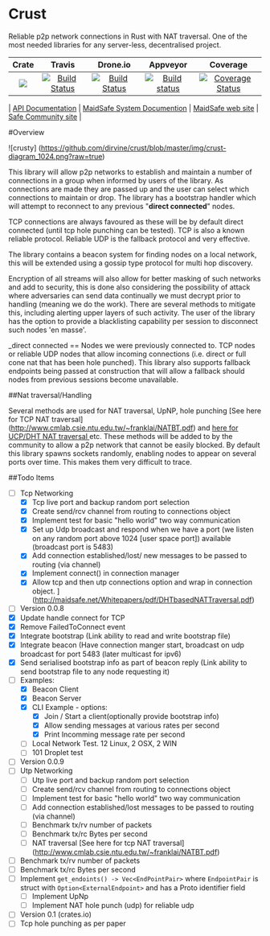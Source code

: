 # Crust
Reliable p2p network connections in Rust with NAT traversal. One of the most needed libraries for any server-less, decentralised project.

|Crate|Travis| Drone.io|Appveyor|Coverage|
|:------:|:-------:|:-------:|:------:|:------:|
|[![](http://meritbadge.herokuapp.com/crust)](https://crates.io/crates/crust)|[![Build Status](https://travis-ci.org/dirvine/crust.svg?branch=master)](https://travis-ci.org/dirvine/crust)|[![Build Status](https://drone.io/github.com/dirvine/crust/status.png)](https://drone.io/github.com/dirvine/crust/latest)|[![Build status](https://ci.appveyor.com/api/projects/status/7bl67hscnfljxxt3?svg=true)](https://ci.appveyor.com/project/dirvine/crust)|[![Coverage Status](https://coveralls.io/repos/dirvine/crust/badge.svg)](https://coveralls.io/r/dirvine/crust)|


| [API Documentation](http://dirvine.github.io/crust/crust/) | [MaidSafe System Documention](http://systemdocs.maidsafe.net/) | [MaidSafe web site](http://www.maidsafe.net) | [Safe Community site](https://forum.safenetwork.io) |

#Overview

![crusty] (https://github.com/dirvine/crust/blob/master/img/crust-diagram_1024.png?raw=true)

This library will allow p2p networks to establish and maintain a number of connections in a group when informed by users of the library. As connections are made they are passed up and the user can select which connections to maintain or drop. The library has a bootstrap handler which will attempt to reconnect to any previous "**direct connected**" nodes.

TCP connections are always favoured as these will be by default direct connected (until tcp hole punching can be tested). TCP is also a known reliable protocol. Reliable UDP is the fallback protocol and very effective.

The library contains a beacon system for finding nodes on a local network, this will be extended using a gossip type protocol for multi hop discovery.

Encryption of all streams will also allow for better masking of such networks and add to security, this is done also considering the possibility of attack where adversaries can send data continually we must decrypt prior to handling (meaning we do the work). There are several methods to mitigate this, including alerting upper layers of such activity. The user of the library has the option to provide a blacklisting capability per session to disconnect such nodes 'en masse'.

_direct connected == Nodes we were previously connected to. TCP nodes or reliable UDP nodes that allow incoming connections (i.e. direct or full cone nat that has been hole punched). This library also supports fallback endpoints being passed at construction that will allow a fallback should nodes from previous sessions become unavailable.

##Nat traversal/Handling

Several methods are used for NAT traversal, UpNP, hole punching [See here for TCP NAT traversal] (http://www.cmlab.csie.ntu.edu.tw/~franklai/NATBT.pdf) and [here for UCP/DHT NAT traversal
  ](http://maidsafe.net/Whitepapers/pdf/DHTbasedNATTraversal.pdf) etc. These methods will be added to by the community to allow a p2p network that cannot be easily blocked. By default this library spawns sockets randomly, enabling nodes to appear on several ports over time. This makes them very difficult to trace.


##Todo Items
- [ ] Tcp Networking
  - [x] Tcp live port and backup random port selection
  - [x] Create send/rcv channel from routing to connections object
  - [x] Implement test for basic "hello world" two way communication
  - [x] Set up Udp broadcast and respond when we have a port (we listen on any random port above 1024 [user space port])  available (broadcast port is 5483)
  - [x] Add connection established/lost/ new messages to be passed to routing (via channel)
  - [x] Implement connect() in connection manager
  - [x] Allow tcp and then utp connections option and wrap in connection object.
  ](http://maidsafe.net/Whitepapers/pdf/DHTbasedNATTraversal.pdf)
- [ ] Version 0.0.8
- [x] Update handle connect for TCP
- [x] Remove FailedToConnect event
- [x] Integrate bootstrap (Link ability to read and write bootstrap file)
- [x] Integrate beacon (Have connection manger start, broadcast on udp broadcast for port 5483 (later multicast for ipv6)
- [x] Send serialised bootstrap info as part of beacon reply (Link ability to send bootstrap file to any node requesting it)
- [ ] Examples:
  - [x] Beacon Client
  - [x] Beacon Server
  - [x] CLI Example - options: 
    - [x] Join / Start a client(optionally provide bootstrap info)
    - [x] Allow sending messages at various rates per second
    - [x] Print Incomming message rate per second
  - [ ] Local Network Test. 12 Linux, 2 OSX, 2 WIN
  - [ ] 101 Droplet test
- [ ] Version 0.0.9
- [ ] Utp Networking
  - [ ] Utp live port and backup random port selection
  - [ ] Create send/rcv channel from routing to connections object
  - [ ] Implement test for basic "hello world" two way communication
  - [ ] Add connection established/lost messages to be passed to routing (via channel)
  - [ ] Benchmark tx/rv number of packets
  - [ ] Benchmark tx/rc Bytes per second
  - [ ] NAT traversal  [See here for tcp NAT traversal] (http://www.cmlab.csie.ntu.edu.tw/~franklai/NATBT.pdf) 
- [ ] Benchmark tx/rv number of packets
- [ ] Benchmark tx/rc Bytes per second
- [ ] Implement `get_endoints() -> Vec<EndPointPair>` where `EndpointPair` is struct with `Option<ExternalEndpoint>` and has a Proto identifier field 
  - [ ] Implement UpNp 
  - [ ] Implement NAT hole punch (udp) for reliable udp
- [ ] Version 0.1 (crates.io)
- [ ] Tcp hole punching as per paper 
